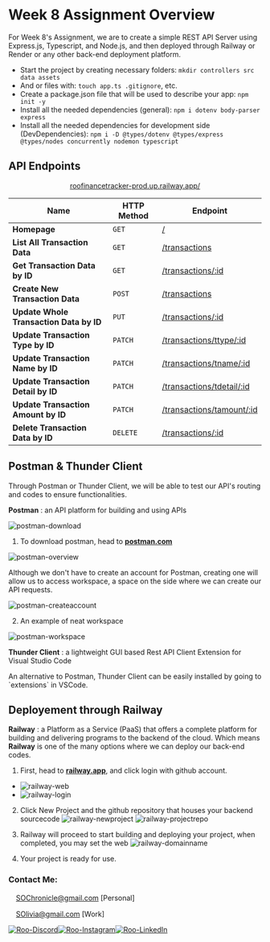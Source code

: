 
# Week 8 Assignment Overview

For Week 8's Assignment, we are to create a simple REST API Server using Express.js, Typescript, and Node.js, and then deployed through Railway or Render or any other back-end deployment platform.

- Start the project by creating necessary folders: `mkdir controllers src data assets`
- And or files with: `touch app.ts .gitignore`, etc.
- Create a package.json file that will be used to describe your app: `npm init -y`
- Install all the needed dependencies (general): `npm i dotenv body-parser express ` 
- Install all the needed dependencies for development side (DevDependencies): `npm i -D @types/dotenv @types/express @types/nodes concurrently nodemon typescript`

## API Endpoints
<p align="center">
<a href="https://roofinancetracker-prod.up.railway.app/">roofinancetracker-prod.up.railway.app/</a>
</p>

<div align="center">

| Name  | HTTP Method | Endpoint | 
| ----------- | ----------- | ----------- |
| **Homepage** | `GET` |[/](https://roofinancetracker-prod.up.railway.app/)
| **List All Transaction Data** | `GET` | [/transactions](https://roofinancetracker-prod.up.railway.app/transactions)
| **Get Transaction Data by ID** | `GET` | [/transactions/:id](https://roofinancetracker-prod.up.railway.app/transactions/1) |
| **Create New Transaction Data** | `POST` | [/transactions](https://roofinancetracker-prod.up.railway.app/transactions) |
| **Update Whole Transaction Data by ID** | `PUT` | [/transactions/:id](https://roofinancetracker-prod.up.railway.app/transactions/1) |
| **Update Transaction Type by ID** | `PATCH` | [/transactions/ttype/:id](https://roofinancetracker-prod.up.railway.app/transactions/1) |
| **Update Transaction Name by ID** | `PATCH` | [/transactions/tname/:id](https://roofinancetracker-prod.up.railway.app/transactions/1) |
| **Update Transaction Detail by ID** | `PATCH` | [/transactions/tdetail/:id](https://roofinancetracker-prod.up.railway.app/transactions/1) |
| **Update Transaction Amount by ID** | `PATCH` | [/transactions/tamount/:id](https://roofinancetracker-prod.up.railway.app/transactions/1) |
| **Delete Transaction Data by ID** | `DELETE` | [/transactions/:id](https://roofinancetracker-prod.up.railway.app/transactions/1) |
</div>

## Postman & Thunder Client

<p>Through Postman or Thunder Client, we will be able to test our API's routing and codes to ensure 
functionalities.</p> 

**Postman** 
: an API platform for building and using APIs

![postman-download](https://raw.githubusercontent.com/RevoU-FSSE-2/week-8-SherinOlivia/main/readmeImgs/postman-download.webp)

1. To download postman, head to [**postman.com**](https://www.postman.com/downloads/)

![postman-overview](https://raw.githubusercontent.com/RevoU-FSSE-2/week-8-SherinOlivia/main/readmeImgs/postman-overview.webp)

<p>Although we don't have to create an account for Postman, creating one will allow us to access workspace, a space on the side where we can create our API requests.</p>

![postman-createaccount](https://raw.githubusercontent.com/RevoU-FSSE-2/week-8-SherinOlivia/main/readmeImgs/postman-login.webp)

2. An example of neat workspace

![postman-workspace](https://raw.githubusercontent.com/RevoU-FSSE-2/week-8-SherinOlivia/main/readmeImgs/postman-workspace.webp)

**Thunder Client** 
: a lightweight GUI based Rest API Client Extension for Visual Studio Code

<p> An alternative to Postman, Thunder Client can be easily installed by going to `extensions` in VSCode.</p>

## Deployement through Railway

**Railway** 
: a Platform as a Service (PaaS) that offers a complete platform for building and delivering programs to the backend of the cloud. Which means <strong>Railway</strong> is one of the many options where we can deploy our back-end codes.

1. First, head to [**railway.app**](https://railway.app/), and click login with github account.
- ![railway-web](https://raw.githubusercontent.com/RevoU-FSSE-2/week-8-SherinOlivia/main/readmeImgs/railway-website.webp)
- ![railway-login](https://raw.githubusercontent.com/RevoU-FSSE-2/week-8-SherinOlivia/main/readmeImgs/railway-login.webp)

2. Click New Project and the github repository that houses your backend sourcecode
![railway-newproject](https://raw.githubusercontent.com/RevoU-FSSE-2/week-8-SherinOlivia/main/readmeImgs/railway-newproject.webp)
![railway-projectrepo](https://raw.githubusercontent.com/RevoU-FSSE-2/week-8-SherinOlivia/main/readmeImgs/railway-projectrepo.webp)

3. Railway will proceed to start building and deploying your project, when completed, you may set the web
![railway-domainname](https://raw.githubusercontent.com/RevoU-FSSE-2/week-8-SherinOlivia/main/readmeImgs/railway-domainname.webp)

4. Your project is ready for use.
### Contact Me:

<img src="https://raw.githubusercontent.com/RevoU-FSSE-2/week-7-SherinOlivia/3dd7cdf0d5c9fc1828f0dfcac8ef2e9c057902be/assets/gmail-icon.svg" width="15px" background-color="none">[SOChronicle@gmail.com](mailto:SOChronicle@gmail.com) [Personal]

<img src="https://raw.githubusercontent.com/RevoU-FSSE-2/week-7-SherinOlivia/3dd7cdf0d5c9fc1828f0dfcac8ef2e9c057902be/assets/gmail-icon.svg" width="15px" background-color="none">[SOlivia@gmail.com](mailto:SOlivia198@gmail.com) [Work]

[![Roo-Discord](https://raw.githubusercontent.com/RevoU-FSSE-2/week-5-SherinOlivia/bddf1eca3ee3ad82db2f228095d01912bf9c3de6/assets/MDimgs/icons8-discord.svg)](https://discord.com/users/shxdxr#7539)[![Roo-Instagram](https://raw.githubusercontent.com/RevoU-FSSE-2/week-5-SherinOlivia/bddf1eca3ee3ad82db2f228095d01912bf9c3de6/assets/MDimgs/icons8-instagram.svg)](https://instagram.com/shxdxr?igshid=MzRlODBiNWFlZA==)[![Roo-LinkedIn](https://raw.githubusercontent.com/RevoU-FSSE-2/week-5-SherinOlivia/bddf1eca3ee3ad82db2f228095d01912bf9c3de6/assets/MDimgs/icons8-linkedin-circled.svg)](https://www.linkedin.com/in/sherin-olivia-07311127a/)